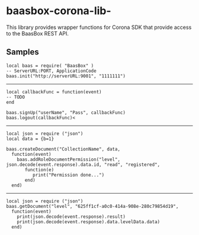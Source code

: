 # baasbox-corona-lib-
This library provides wrapper functions for Corona SDK that provide access to the BaasBox REST API.

## Samples
```
local baas = require( "BaasBox" )
-- ServerURL:PORT, ApplicationCode
baas.init("http://serverURL:9001", "1111111")
```

<hr>

```
local callbackFunc = function(event)
-- TODO
end

baas.signUp("userName", "Pass", callbackFunc)
baas.logout(callbackFunc)<
```
<hr>

```
local json = require ("json")
local data = {b=1}

baas.createDocument("CollectionName", data,
  function(event)
    baas.addRoleDocumentPermission("level", json.decode(event.response).data.id, "read", "registered",
       function(e)
          print("Permission done...")
       end)
  end)
```

<hr>

```
local json = require ("json")
baas.getDocument("level", "625ff1cf-a0c0-414a-908e-280c79854d19",
  function(event)
    print(json.decode(event.response).result)
    print(json.decode(event.response).data.levelData.data)
  end)
```
